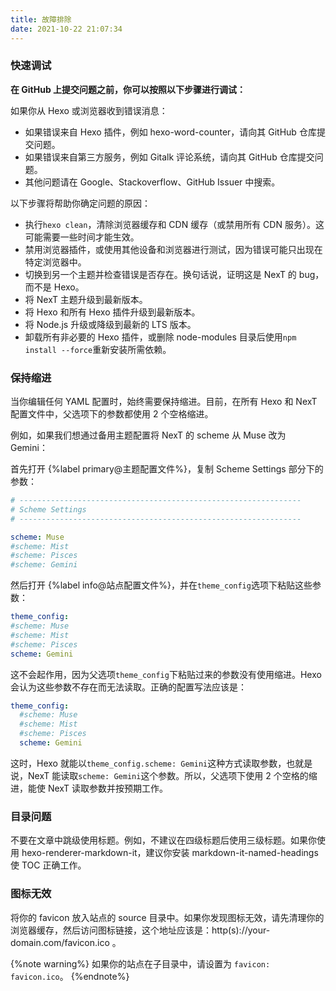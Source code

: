 ```yaml
---
title: 故障排除
date: 2021-10-22 21:07:34
---
```


### 快速调试

**在 GitHub 上提交问题之前，你可以按照以下步骤进行调试：**

如果你从 Hexo 或浏览器收到错误消息：

- 如果错误来自 Hexo 插件，例如 hexo-word-counter，请向其 GitHub 仓库提交问题。
- 如果错误来自第三方服务，例如 Gitalk 评论系统，请向其 GitHub 仓库提交问题。
- 其他问题请在 Google、Stackoverflow、GitHub Issuer 中搜索。

以下步骤将帮助你确定问题的原因：

- 执行`hexo clean`，清除浏览器缓存和 CDN 缓存（或禁用所有 CDN 服务）。这可能需要一些时间才能生效。
- 禁用浏览器插件，或使用其他设备和浏览器进行测试，因为错误可能只出现在特定浏览器中。
- 切换到另一个主题并检查错误是否存在。换句话说，证明这是 NexT 的 bug，而不是 Hexo。
- 将 NexT 主题升级到最新版本。
- 将 Hexo 和所有 Hexo 插件升级到最新版本。
- 将 Node.js 升级或降级到最新的 LTS 版本。
- 卸载所有非必要的 Hexo 插件，或删除 node-modules 目录后使用`npm install --force`重新安装所需依赖。

### 保持缩进

当你编辑任何 YAML 配置时，始终需要保持缩进。目前，在所有 Hexo 和 NexT 配置文件中，父选项下的参数都使用 2 个空格缩进。

例如，如果我们想通过备用主题配置将 NexT 的 scheme 从 Muse 改为 Gemini：

首先打开 {%label primary@主题配置文件%}，复制 Scheme Settings 部分下的参数：

```yml next/_config.yml
# ---------------------------------------------------------------
# Scheme Settings
# ---------------------------------------------------------------

scheme: Muse
#scheme: Mist
#scheme: Pisces
#scheme: Gemini
```

然后打开 {%label info@站点配置文件%}，并在`theme_config`选项下粘贴这些参数：

```yml hexo/_config.yml
theme_config:
#scheme: Muse
#scheme: Mist
#scheme: Pisces
scheme: Gemini
```

这不会起作用，因为父选项`theme_config`下粘贴过来的参数没有使用缩进。Hexo 会认为这些参数不存在而无法读取。正确的配置写法应该是：

```yml hexo/_config.yml
theme_config:
  #scheme: Muse
  #scheme: Mist
  #scheme: Pisces
  scheme: Gemini
```

这时，Hexo 就能以`theme_config.scheme: Gemini`这种方式读取参数，也就是说，NexT 能读取`scheme: Gemini`这个参数。所以，父选项下使用 2 个空格的缩进，能使 NexT 读取参数并按预期工作。

### 目录问题

不要在文章中跳级使用标题。例如，不建议在四级标题后使用三级标题。如果你使用 hexo-renderer-markdown-it，建议你安装 markdown-it-named-headings 使 TOC 正确工作。

### 图标无效

将你的 favicon 放入站点的 source 目录中。如果你发现图标无效，请先清理你的浏览器缓存，然后访问图标链接，这个地址应该是：http(s)://your-domain.com/favicon.ico 。

{%note warning%}
如果你的站点在子目录中，请设置为 `favicon: favicon.ico`。
{%endnote%}
